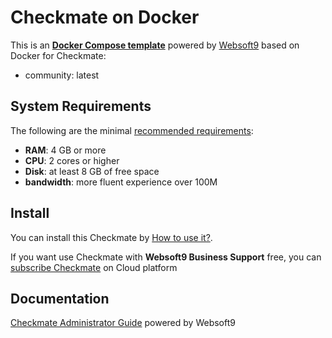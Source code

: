 # Checkmate on Docker  

This is an **[Docker Compose template](https://github.com/Websoft9/docker-library)** powered by [Websoft9](https://www.websoft9.com) based on Docker for Checkmate:


 - community:  latest


## System Requirements

The following are the minimal [recommended requirements](https://checkmate.so):

* **RAM**: 4 GB or more
* **CPU**: 2 cores or higher
* **Disk**: at least 8 GB of free space
* **bandwidth**: more fluent experience over 100M  

## Install

You can install this Checkmate by [How to use it?](https://github.com/Websoft9/docker-library#how-to-use-it).   

If you want use Checkmate with **Websoft9 Business Support** free, you can [subscribe Checkmate](https://www.websoft9.com/apps) on Cloud platform

## Documentation

[Checkmate Administrator Guide](https://support.websoft9.com/docs/checkmate) powered by Websoft9